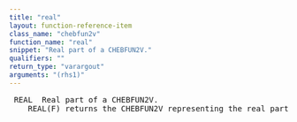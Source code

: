 ```yaml
---
title: "real"
layout: function-reference-item
class_name: "chebfun2v"
function_name: "real"
snippet: "Real part of a CHEBFUN2V."
qualifiers: ""
return_type: "varargout"
arguments: "(rhs1)"
---
```


<pre class="help-text"> REAL  Real part of a CHEBFUN2V.
    REAL(F) returns the CHEBFUN2V representing the real part.
</pre>